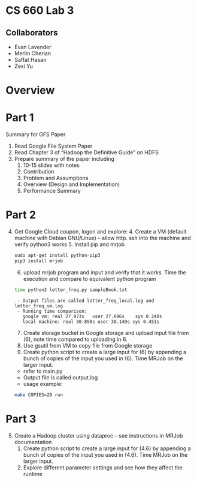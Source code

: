 # CS 660 Lab 3
## Collaborators
- Evan Lavender
- Merlin Cherian
- Saffat Hasan
- Zexi Yu

# Overview


# Part 1
Summary for GFS Paper
1. Read Google File System Paper
2. Read Chapter 3 of “Hadoop the Definitive Guide” on HDFS
3. Prepare summary of the paper including
    1. 10-15 slides with notes
    2. Contribution
    3. Problem and Assumptions
    4. Overview (Design and Implementation)
    5. Performance Summary 

# Part 2
4. Get Google Cloud coupon, logon and explore:
    4. Create a VM (default machine with Debian GNU/Linux) – allow http. ssh into the machine and verify python3 works
    5. Install pip and mrjob
    ```python
    sudo apt-get install python-pip3
    pip3 install mrjob
    ```
    6. upload mrjob program and input and verify that it works. Time the execution and compare to equivalent python program
    ```bash
    time python3 letter_freq.py sampleBook.txt
    ```
        - Output files are called letter_freq_local.log and letter_freq_vm.log
        - Running time comparison:
          google vm: real 27.973s	user 27.696s	sys 0.240s
          local machine: real 30.898s user 30.149s sys 0.451s
        
    7. Create storage bucket in Google storage and upload input file from (6), note time compared to uploading in 6.
    8. Use gsutil from VM to copy file from Google storage
    9. Create python script to create a large input for (6) by appending a bunch of copies of the input you used in (6). Time MRJob on the larger input.
	- refer to main.py 
	- Output file is called output.log
	- usage example:
    ```bash
    make COPIES=20 run
    ```
# Part 3
5. Create a Hadoop cluster using dataproc – see instructions in MRJob documentation
    1. Create python script to create a large input for (4.6) by appending a bunch of copies of the input you used in (4.6). Time MRJob on the larger input.
    2. Explore different parameter settings and see how they affect the runtime
	


    
    
   


